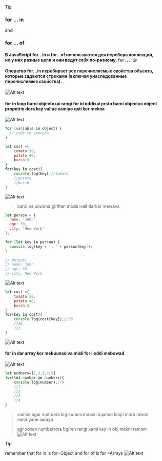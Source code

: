 >[!TIP]
### for ... in
and
### for ... of

#### В JavaScript for...in и for...of используются для перебора коллекций, но у них разные цели и они ведут себя по-разному. `for... in`

#### Оператор for...in перебирает все перечисляемые свойства объекта, которые задаются строками (включая унаследованные перечислимые свойства).
![Alt text](image.png)


#### for in loop baroi objectoxai rangi for id oddixai prsto baroi objectxo object propetrie dora key vallue xamiyo qati kor mekna

![Alt text](image-1.png)
```js
for (variable in object) {
  // code to execute
}
```



```js
let cost ={
    tomato:30,
    potato:40,
    bursh:3
}
for(key in cost){
    console.log(key);//tomato
    //potato
    //bursh
}
```
![Alt text](image-3.png)
>baroi valuowona giriftan moda ixeli darkor mewava

```js
let person = {
  name: 'John',
  age: 30,
  city: 'New York'
};

for (let key in person) {
  console.log(key + ': ' + person[key]);
}

// Output:
// name: John
// age: 30
// city: New York

```

![Alt text](image-4.png)
```js
let cost ={
    tomato:30,
    potato:40,
    bursh:3
}
for(key in cost){
    console.log(cost[key]);//30
    //40
    //3
}
```






![Alt text](image-2.png)





#### for in dar array kor mekuunad va misli for i oddi mebowad
![Alt text](image-6.png)
```js
let numbers=[1,2,3,4,5]
for(let number in numbers){
    console.log(number);//0
    //1
    //2
    //3
    //4
}
```
> xamxe agar numbera log kunem indexi raqamoi loopi mora niwon meta yane aaraya
>
> agr xoxen numberrora bgiren rangi xami key in obj mekni tamom
![Alt text](image-7.png)




>[!TIP]
>remember that for in is for=Object and for of is for =Arrays
![Alt text](image-8.png)